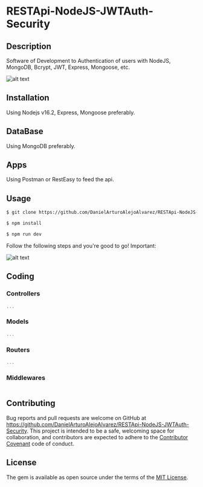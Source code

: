 # RESTApi-NodeJS-JWTAuth-Security
## Description

Software of Development to Authentication of users with NodeJS, MongoDB, Bcrypt, JWT, Express, Mongoose, etc.

![alt text](https://miro.medium.com/max/1920/1*0ABaK4SrXGUnXgmXqMkZtA.png)

## Installation
Using Nodejs v16.2, Express, Mongoose preferably.

## DataBase
Using MongoDB preferably.

## Apps
Using Postman or RestEasy to feed the api.

## Usage
```html
$ git clone https://github.com/DanielArturoAlejoAlvarez/RESTApi-NodeJS-JWTAuth-Security.git [NAME APP] 

$ npm install

$ npm run dev
```
Follow the following steps and you're good to go! Important:

![alt text](https://miro.medium.com/max/601/1*tx_GMMffHZeBDr1RDnStlg.gif)

## Coding

### Controllers
```javascript
...

```

### Models
```javascript
...

```

### Routers
```javascript
...

```

### Middlewares
```javascript

```

## Contributing

Bug reports and pull requests are welcome on GitHub at https://github.com/DanielArturoAlejoAlvarez/RESTApi-NodeJS-JWTAuth-Security. This project is intended to be a safe, welcoming space for collaboration, and contributors are expected to adhere to the [Contributor Covenant](http://contributor-covenant.org) code of conduct.


## License

The gem is available as open source under the terms of the [MIT License](http://opensource.org/licenses/MIT).
